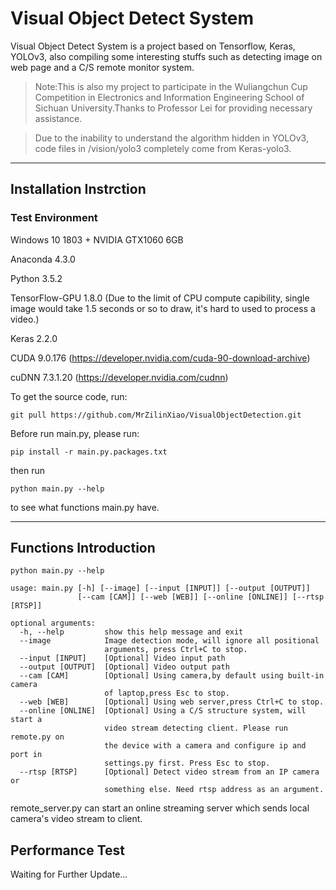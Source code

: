 # Visual Object Detect System
Visual Object Detect System is a project based on Tensorflow, Keras, YOLOv3, also compiling some interesting stuffs such as detecting image on web page and a C/S remote monitor system.
> Note:This is also my project to participate in the Wuliangchun Cup Competition in Electronics and Information Engineering School of Sichuan University.Thanks to Professor Lei for providing necessary assistance.

> Due to the inability to understand the algorithm hidden in YOLOv3, code files in /vision/yolo3 completely come from Keras-yolo3.


--------
## Installation Instrction
### Test Environment
	
Windows 10 1803 + NVIDIA GTX1060 6GB

Anaconda 4.3.0

Python 3.5.2

TensorFlow-GPU 1.8.0 (Due to the limit of CPU compute capibility, single image would take 1.5 seconds or so to draw, it's hard to used to process a video.)

Keras 2.2.0

CUDA 9.0.176 (https://developer.nvidia.com/cuda-90-download-archive)

cuDNN 7.3.1.20 (https://developer.nvidia.com/cudnn)

To get the source code, run:
	
    git pull https://github.com/MrZilinXiao/VisualObjectDetection.git
    
Before run main.py, please run:

    pip install -r main.py.packages.txt

then run 

    python main.py --help

to see what functions main.py have.

--------
## Functions Introduction
    python main.py --help
    
    usage: main.py [-h] [--image] [--input [INPUT]] [--output [OUTPUT]]
                   [--cam [CAM]] [--web [WEB]] [--online [ONLINE]] [--rtsp [RTSP]]
    
    optional arguments:
      -h, --help         show this help message and exit
      --image            Image detection mode, will ignore all positional
                         arguments, press Ctrl+C to stop.
      --input [INPUT]    [Optional] Video input path
      --output [OUTPUT]  [Optional] Video output path
      --cam [CAM]        [Optional] Using camera,by default using built-in camera
                         of laptop,press Esc to stop.
      --web [WEB]        [Optional] Using web server,press Ctrl+C to stop.
      --online [ONLINE]  [Optional] Using a C/S structure system, will start a
                         video stream detecting client. Please run remote.py on
                         the device with a camera and configure ip and port in
                         settings.py first. Press Esc to stop.
      --rtsp [RTSP]      [Optional] Detect video stream from an IP camera or
                         something else. Need rtsp address as an argument.
            
remote_server.py can start an online streaming server which sends local camera's video stream to client.
                         
## Performance Test
Waiting for Further Update...
